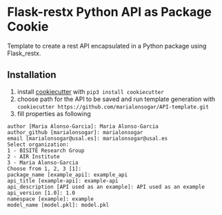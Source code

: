 # Flask-restx Python API as Package Cookie

Template to create a rest API encapsulated in a Python package using Flask_restx.

## Installation
1. install [cookiecutter](https://github.com/cookiecutter/cookiecutter) with `pip3 install cookiecutter`
2. choose path for the API to be saved and run template generation with `cookiecutter https://github.com/marialonsogar/API-template.git`
3. fill properties as following

```
author [Maria Alonso-Garcia]: Maria Alonso-Garcia
author_github [marialonsogar]: marialonsogar
email [marialonsogar@usal.es]: marialonsogar@usal.es
Select organization:
1 - BISITE Research Group
2 - AIR Institute
3 - Maria Alonso-Garcia
Choose from 1, 2, 3 [1]:
package_name [example_api]: example_api
api_title [example-api]: example-api
api_description [API used as an example]: API used as an example
api_version [1.0]: 1.0
namespace [example]: example
model_name [model.pkl]: model.pkl
```
